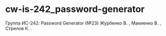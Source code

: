 # cw-is-242_password-generator
Группа ИС-242: Password Generator (№23)
Журбенко В. , Макиенко В. , Стрелов К. .
